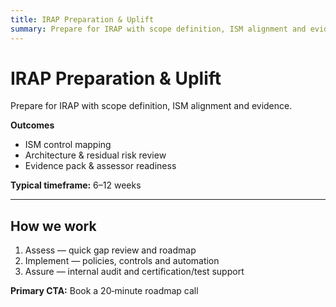 ```yaml
---
title: IRAP Preparation & Uplift
summary: Prepare for IRAP with scope definition, ISM alignment and evidence.
---
```

# IRAP Preparation & Uplift

Prepare for IRAP with scope definition, ISM alignment and evidence.

**Outcomes**
- ISM control mapping
- Architecture & residual risk review
- Evidence pack & assessor readiness

**Typical timeframe:** 6–12 weeks

---

## How we work
1. Assess — quick gap review and roadmap  
2. Implement — policies, controls and automation  
3. Assure — internal audit and certification/test support

**Primary CTA:** Book a 20‑minute roadmap call